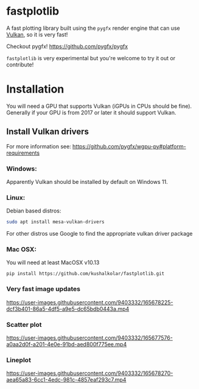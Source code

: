 # fastplotlib
A fast plotting library built using the `pygfx` render engine that can use [Vulkan](https://en.wikipedia.org/wiki/Vulkan), so it is very fast!

Checkout pygfx!
https://github.com/pygfx/pygfx

`fastplotlib` is very experimental but you're welcome to try it out or contribute!

# Installation

You will need a GPU that supports Vulkan (iGPUs in CPUs should be fine). 
Generally if your GPU is from 2017 or later it should support Vulkan.

## Install Vulkan drivers

For more information see: https://github.com/pygfx/wgpu-py#platform-requirements

### Windows:
Apparently Vulkan should be installed by default on Windows 11.

### Linux:
Debian based distros:

```bash
sudo apt install mesa-vulkan-drivers
```

For other distros use Google to find the appropriate vulkan driver package

### Mac OSX:
You will need at least MacOSX v10.13
 

```commandline
pip install https://github.com/kushalkolar/fastplotlib.git
```

### Very fast image updates

https://user-images.githubusercontent.com/9403332/165678225-dcf3b401-86a5-4df5-a9e5-dc65bdb0443a.mp4

### Scatter plot

https://user-images.githubusercontent.com/9403332/165677576-a0aa2d0f-a201-4e0e-91bd-aed800f775ee.mp4

### Lineplot

https://user-images.githubusercontent.com/9403332/165678270-aea65a83-6cc1-4edc-981c-4857eaf293c7.mp4

